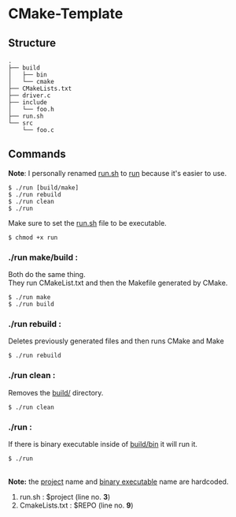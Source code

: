 # CMake-Template

## Structure
```console
.
├── build
│   ├── bin
│   └── cmake
├── CMakeLists.txt
├── driver.c
├── include
│   └── foo.h
├── run.sh
└── src
    └── foo.c
```

## Commands
<b>Note</b>: I personally renamed <ins>run.sh</ins> to <ins>run</ins> because it's easier to use.
```console
$ ./run [build/make]
$ ./run rebuild
$ ./run clean
$ ./run
```
Make sure to set the <ins>run.sh</ins> file to be executable.
```console
$ chmod +x run
```

### ./run make/build :
Both do the same thing. 
<br>They run CMakeList.txt and then the Makefile generated by CMake.
```console 
$ ./run make
$ ./run build
```

### ./run rebuild :
Deletes previously generated files and then runs CMake and Make
```console
$ ./run rebuild
```

### ./run clean :
Removes the <ins>build/</ins> directory.
```console 
$ ./run clean
```

### ./run :
If there is binary executable inside of <ins>build/bin</ins> it will run it.
```console
$ ./run
```

<br><b>Note:</b> the <ins>project</ins> name and <ins>binary executable</ins> name are hardcoded.
1. run.sh : $project (line no. <b>3</b>)
2. CmakeLists.txt : $REPO (line no. <b>9</b>)
